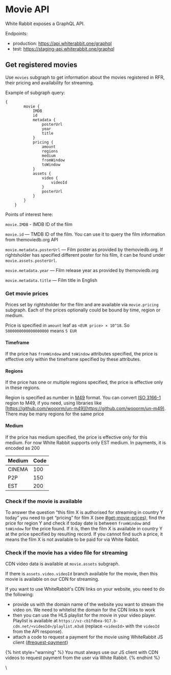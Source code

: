 # Movie API

White Rabbit exposes a GraphQL API.

Endpoints:

* production: https://api.whiterabbit.one/graphql
* test: https://staging-api.whiterabbit.one/graphql

## Get registered movies

Use `movies` subgraph to get information about the movies registered in RFR, their pricing and availability for streaming.

Example of subgraph query:

```
{
        movie {
            IMDB            
            id
            metadata {
                posterUrl
                year
                title
            }
            pricing {
                amount
                regions
                medium
                fromWindow
                toWindow
            }
            assets {
                video {
                    videoId
                }
                posterUrl
            }
        }
    }
```

Points of interest here:

`movie.IMDB` - IMDB ID of the film

`movie.id` — TMDB ID of the film. You can use it to query the film information from themoviedb.org API

`movie.metadata.posterUrl` — Film poster as provided by themoviedb.org. If rightsholder has specified different poster for his film, it can be found under `movie.assets.posterUrl`.

`movie.metadata.year` — Film release year as provided by themoviedb.org

`movie.metadata.title` — Film title in English

### Get movie prices

Prices set by rightsholder for the film and are available via `movie.pricing` subgraph. Each of the prices optionally could be bound by time, region or medium.&#x20;

Price is specified in `amount` leaf as `<EUR price> × 10^18`. So `5000000000000000000` means `5 EUR`

#### Timeframe

If the price has `fromWindow` and `toWindow` attributes specified, the price is effective only within the timeframe specified by these attributes.

#### Regions

&#x20;If the price has one or multiple regions specified, the price is effective only in these regions.

Region is specified as number in [M49](https://unstats.un.org/unsd/methodology/m49/) format. You can convert [ISO 3166-1 ](https://en.wikipedia.org/wiki/ISO\_3166-1\_alpha-2)region to M49, if you need, using libraries like [https://github.com/wooorm/un-m49](https://github.com/wooorm/un-m49). There may be many regions for the same price

#### Medium

If the price has medium specified, the price is effective only for this medium. For now White Rabbit supports only EST medium. In payments, it is encoded as 200

| Medium | Code |
| ------ | ---- |
| CINEMA | 100  |
| P2P    | 150  |
| EST    | 200  |

### Check if the movie is available

To answer the question “this film X is authorised for streaming in country Y today” you need to get “pricing” for film X (see [#get-movie-prices](movie-api.md#get-movie-prices "mention")), find the price for region Y and check if today date is between `fromWindow` and `toWindow` for the price found. If it is, then the film X is available in country Y at the price specified by resulting record. If you cannot find such a price, it means the film X is not available to be paid for via White Rabbit.

### Check if the movie has a video file for streaming

CDN video data is available at `movie.assets` subgraph.

If there is `assets.video.videoId` branch available for the movie, then this movie is available on our CDN for streaming.&#x20;

If you want to use WhiteRabbit's CDN links on your website, you need to do the following:

* provide us with the domain name of the website you want to stream the video on. We need to whitelist the domain for the CDN links to work
* then you can use the HLS playlist for the movie in your video player. Playlist is available at `https://vz-cb1fdbea-917.b-cdn.net/<videoId>/playlist.m3u8` (replace `<videoId>` with the `videoId` from the API response).&#x20;
* attach a code to request a payment for the movie using WhiteRabbit JS client ([#request-payment](payment-api.md#request-payment "mention"))

{% hint style="warning" %}
You must always use our JS client with CDN videos to request payment from the user via White Rabbit.
{% endhint %}

\




















